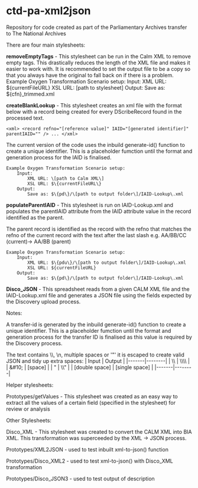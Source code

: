 # ctd-pa-xml2json
Repository for code created as part of the Parliamentary Archives transfer to The National Archives

There are four main stylesheets:

**removeEmptyTags** - This stylesheet can be run in the Calm XML to remove empty tags. This drastically reduces the length of the XML file and makes it easier to work with. It is recommended to set the output file to be a copy so that you always have the original to fall back on if there is a problem.
    Example Oxygen Transformation Scenario setup:
        Input:
            XML URL: $\{currentFileURL\}
            XSL URL: \[path to stylesheet\]
        Output:
            Save as: $\{cfn\}\_trimmed\.xml

**createBlankLookup** - This stylesheet creates an xml file with the format below with a record being created for every DScribeRecord found in the processed text.

   `
    <xml>
        <record refno="[reference value]" IAID="[generated identifier]" parentIAID="" />
        ...
    </xml>
    `

The current version of the code uses the inbuild generate-id() function to create a unique identifier. This is a placeholder fumction until the format and generation process for the IAID is finalised. 

    Example Oxygen Transformation Scenario setup:
        Input:
            XML URL: \[path to Calm XML\]
            XSL URL: $\{currentFileURL\}
        Output:
            Save as: $\{pd\}/\[path to output folder\]/IAID-Lookup\.xml

**populateParentIAID** - This stylesheet is run on IAID-Lookup.xml and populates the parentIAID attribute from the IAID attribute value in the record identified as the parent. 

The parent record is identified as the record with the refno that matches the refno of the current record with the text after the last slash e.g. AA/BB/CC (current)-> AA/BB (parent)

    Example Oxygen Transformation Scenario setup:
        Input:
            XML URL: $\{pdu\}/\[path to output folder\]/IAID-Lookup\.xml
            XSL URL: ${currentFileURL}
        Output:
            Save as: $\{pd\}/\[path to output folder\]/IAID-Lookup\.xml

**Disco_JSON** - This spreadsheet reads from a given CALM XML file and the IAID-Lookup.xml file and generates a JSON file using the fields expected by the Discovery upload process. 

Notes:

A transfer-id is generated by the inbuild generate-id() function to create a unique identifier. This is a placeholder fumction until the format and generation process for the transfer ID is finalised as this value is required by the Discovery process. 

The text contains \\\\, \\n, multiple spaces or '&quot;' it is escaped to create valid JSON and tidy up extra spaces:
    | Input | Output |
    |-------|--------|
    | \\\\    | \\\\\\\\   |
    | &\#10;   | \[space\] |
    | &quot; | \\\\&quot; |
    | \[double space\] | \[single space\] |
    |-------|--------|

Helper stylesheets:

Prototypes/getValues - This stylesheet was created as an easy way to extract all the values of a certain field (specified in the stylesheet) for review or analysis

Other Stylesheets:

Disco_XML - This stylesheet was created to convert the CALM XML into BIA XML. This transformation was superceeded by the XML -> JSON process.

Prototypes/XML2JSON - used to test inbuilt xml-to-json() function

Prototypes/Disco_XML2 - used to test xml-to-json() with Disco_XML transformation

Prototypes/Disco_JSON3 - used to test output of description
